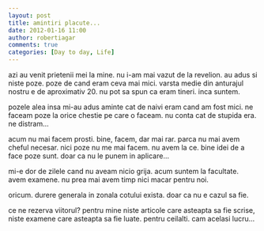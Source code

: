 ```yaml
---
layout: post
title: amintiri placute...
date: 2012-01-16 11:00
author: robertiagar
comments: true
categories: [Day to day, Life]
---
```

azi au venit prietenii mei la mine. nu i-am mai vazut de la revelion. au adus si niste poze. poze de cand eram ceva mai mici. varsta medie din anturajul nostru e de aproximativ 20. nu pot sa spun ca eram tineri. inca suntem.

pozele alea insa mi-au adus aminte cat de naivi eram cand am fost mici. ne faceam poze la orice chestie pe care o faceam. nu conta cat de stupida era. ne distram...

acum nu mai facem prosti. bine, facem, dar mai rar. parca nu mai avem cheful necesar. nici poze nu me mai facem. nu avem la ce. bine idei de a face poze sunt. doar ca nu le punem in aplicare...

mi-e dor de zilele cand nu aveam nicio grija. acum suntem la facultate. avem examene. nu prea mai avem timp nici macar pentru noi.

oricum. durere generala in zonala cotului exista. doar ca nu e cazul sa fie. 

ce ne rezerva viitorul? pentru mine niste articole care asteapta sa fie scrise, niste examene care asteapta sa fie luate. pentru ceilalti. cam acelasi lucru...
